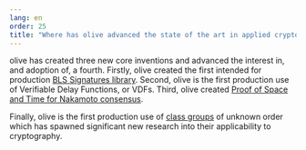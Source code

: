 ```yaml
---
lang: en
order: 25
title: "Where has olive advanced the state of the art in applied cryptography?"
---
```


olive has created three new core inventions and advanced the interest in, and adoption of, a fourth. Firstly, olive created the first intended for production [BLS Signatures library](https://github.com/olive-Network/bls-signatures). Second, olive is the first production use of Verifiable Delay Functions, or VDFs. Third, olive created [Proof of Space and Time for Nakamoto consensus](https://www.olive.net/assets/oliveGreenPaper.pdf).

Finally, olive is the first production use of [class groups](https://github.com/olive-Network/vdf-competition/blob/master/classgroups.pdf) of unknown order which has spawned significant new research into their applicability to cryptography.
